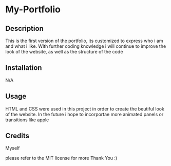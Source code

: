 # My-Portfolio

## Description
This is the first version of the portfolio, its customized to express who i am and what i like. With further coding knowledge i will continue to improve the look of the website, as well as the structure of the code

## Installation

N/A

## Usage

HTML and CSS were used in this project in order to create the beutiful look of the website. In the future i hope to incorportae more animated panels or transitions like apple

## Credits

Myself

please refer to the MIT license for more Thank You :)
